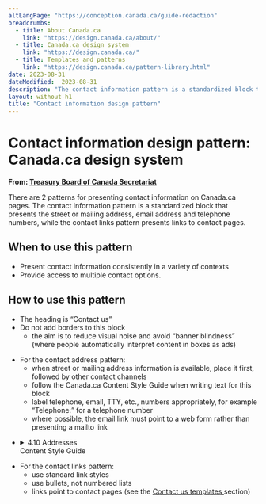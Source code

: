 ```yaml
---
altLangPage: "https://conception.canada.ca/guide-redaction"
breadcrumbs:
  - title: About Canada.ca
    link: "https://design.canada.ca/about/"
  - title: Canada.ca design system
    link: "https://design.canada.ca/"
  - title: Templates and patterns
    link: "https://design.canada.ca/pattern-library.html"    
date: 2023-08-31
dateModified:  2023-08-31
description: "The contact information pattern is a standardized block that presents the street or mailing address, email address and telephone numbers, while the contact links pattern presents links to contact pages."
layout: without-h1
title: "Contact information design pattern"
---
```

<h1 property="name" id="wb-cont" dir="ltr"><span class="stacked"><span>Contact information design pattern</span>: <span>Canada.ca design system</span></span></h1>
<p class="gc-byline"><strong>From: <a href="https://www.canada.ca/en/treasury-board-secretariat.html"> Treasury Board of Canada Secretariat</a></strong></p>
<section>
  <p>There  are 2 patterns for presenting contact information on Canada.ca pages. The contact information pattern is a standardized block that presents the street or mailing address, email address and telephone numbers, while the contact links pattern presents links to contact pages.</p>
  <section>
    <h2>When to use this pattern</h2>
    <ul>
      <li>Present contact information consistently in a variety of contexts</li>
      <li>Provide access to multiple contact options.</li>
    </ul>
  </section>
  <section>
    <h2>How to use this pattern</h2>
    <ul class="mrgn-tp-lg">
      <li>The heading is “Contact us”</li>
      <li>Do not add borders to this block
        <ul>
          <li>the aim is to reduce visual noise and avoid “banner blindness” (where people automatically interpret content in boxes as ads)</li>
        </ul>
      </li>
    </ul>
    <ul class="mrgn-tp-lg">
      <li>For the contact address pattern:
        <ul>
          <li>when street or mailing address information is available, place it first, followed by other contact channels </li>
          <li>follow the Canada.ca Content Style Guide when writing text for this block</li>
          <li>label telephone, email, TTY, etc., numbers appropriately, for example “Telephone:” for a telephone number</li>
          <li>where possible, the email link must point to a web form rather than presenting a mailto link</li>
        </ul>
      </li>
    </ul>
    <ul class="list-unstyled mrgn-tp-lg">
      <li>
        <details>
          <summary class="bg-info">4.10 Addresses
            <div class="pull-right text-right col-md-5 small mrgn-tp-sm mrgn-bttm-md">Content Style Guide</div>
          </summary>
          <div class="mrgn-tp-lg"> 
            <!-- 4.0 Style START id="toc8" --> 
            {% include style-guide/09-toc8-wp4-10.html %} 
            <!-- 4.0 Style END --> 
          </div>
        </details>
      </li>
    </ul>
    <ul class="mrgn-tp-lg">
      <li>For the contact links pattern:
        <ul>
          <li>use standard link styles </li>
          <li>use bullets, not numbered lists </li>
          <li>links point to contact pages (see the <a href="../recommended-templates/contact-us-pages.html"> Contact us templates </a> section) </li>
        </ul>
      </li>
    </ul>
  </section>
</section>
